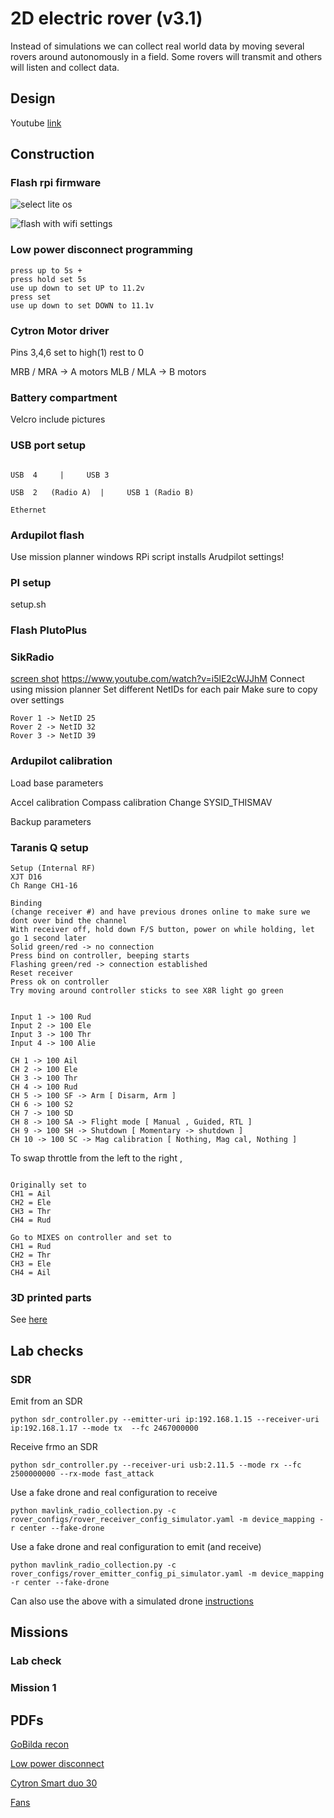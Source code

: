 # 2D electric rover (v3.1)

Instead of simulations we can collect real world data by moving several rovers around autonomously in a field. Some rovers will transmit and others will listen and collect data.

## Design

Youtube [link](https://youtu.be/6D6IM0DY81c)

## Construction

### Flash rpi firmware

![select lite os](./flash_pi1.png)

![flash with wifi settings](./flash_pi2.png)



### Low power disconnect programming

```
press up to 5s +
press hold set 5s
use up down to set UP to 11.2v
press set
use up down to set DOWN to 11.1v
```

### Cytron Motor driver

Pins 3,4,6 set to high(1) rest to 0

MRB / MRA -> A motors
MLB / MLA -> B motors


### Battery compartment

Velcro include pictures


### USB port setup

```

USB  4     |     USB 3

USB  2   (Radio A)  |     USB 1 (Radio B)

Ethernet

```


### Ardupilot flash

Use mission planner windows
RPi script installs Arudpilot settings!

### PI setup

setup.sh

### Flash PlutoPlus

### SikRadio

[screen shot](./sikradio.jpg)
https://www.youtube.com/watch?v=i5lE2cWJJhM
Connect using mission planner
Set different NetIDs for each pair
Make sure to copy over settings
```
Rover 1 -> NetID 25
Rover 2 -> NetID 32
Rover 3 -> NetID 39
```

### Ardupilot calibration

Load base parameters

Accel calibration
Compass calibration
Change SYSID_THISMAV

Backup parameters


### Taranis Q setup

```
Setup (Internal RF)
XJT D16
Ch Range CH1-16

Binding
(change receiver #) and have previous drones online to make sure we dont over bind the channel
With receiver off, hold down F/S button, power on while holding, let go 1 second later
Solid green/red -> no connection
Press bind on controller, beeping starts
Flashing green/red -> connection established
Reset receiver
Press ok on controller
Try moving around controller sticks to see X8R light go green


Input 1 -> 100 Rud
Input 2 -> 100 Ele
Input 3 -> 100 Thr
Input 4 -> 100 Alie

CH 1 -> 100 Ail
CH 2 -> 100 Ele
CH 3 -> 100 Thr
CH 4 -> 100 Rud
CH 5 -> 100 SF -> Arm [ Disarm, Arm ]
CH 6 -> 100 S2
CH 7 -> 100 SD
CH 8 -> 100 SA -> Flight mode [ Manual , Guided, RTL ]
CH 9 -> 100 SH -> Shutdown [ Momentary -> shutdown ]
CH 10 -> 100 SC -> Mag calibration [ Nothing, Mag cal, Nothing ]

```

To swap throttle from the left to the right , 

```

Originally set to
CH1 = Ail
CH2 = Ele
CH3 = Thr
CH4 = Rud

Go to MIXES on controller and set to 
CH1 = Rud
CH2 = Thr
CH3 = Ele
CH4 = Ail

```


### 3D printed parts

See [here](https://www.dropbox.com/s/egpfn434aox6vvk/roverv3_3dparts.zip?dl=0)

## Lab checks

### SDR

Emit from an SDR

```
python sdr_controller.py --emitter-uri ip:192.168.1.15 --receiver-uri ip:192.168.1.17 --mode tx  --fc 2467000000
```

Receive frmo an SDR

```
python sdr_controller.py --receiver-uri usb:2.11.5 --mode rx --fc 2500000000 --rx-mode fast_attack
```

Use a fake drone and real configuration to receive

```
python mavlink_radio_collection.py -c rover_configs/rover_receiver_config_simulator.yaml -m device_mapping -r center --fake-drone
```

Use a fake drone and real configuration to emit (and receive)

```
python mavlink_radio_collection.py -c rover_configs/rover_emitter_config_pi_simulator.yaml -m device_mapping -r center --fake-drone
```

Can also use the above with a simulated drone [instructions](/spf/mavlink/README.md)


## Missions

### Lab check


### Mission 1

## PDFs

[GoBilda recon](https://www.dropbox.com/scl/fi/ks1fxsgilpyjsh96b6yut/gobilda_recon_assembly.pdf?rlkey=jf0m082piixa4lvxsqi4eruph&dl=0)

[Low power disconnect](https://www.dropbox.com/scl/fi/wmjql1251xnxs90oqn2jd/lower_power_disconnect_30A.pdf?rlkey=h3vitle22f5xrkcthws3yf8ft&dl=0)

[Cytron Smart duo 30](https://www.dropbox.com/scl/fi/eeqg87gi8wzy2aa1k1yx3/MDDS30_User_Manual.pdf?rlkey=xe49gu88bpqspxbg2dh6x139w&dl=0)

[Fans](https://www.dropbox.com/s/b4bna0s1yyfwyqa/cooler_guys_fan.pdf?dl=0)